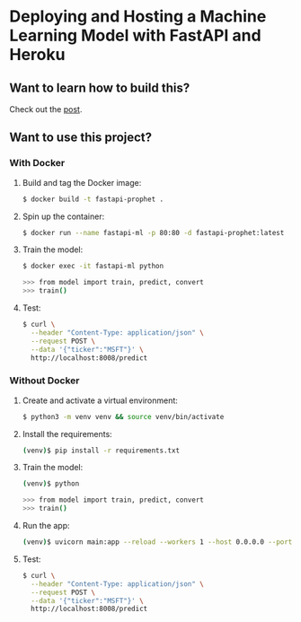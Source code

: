 # Deploying and Hosting a Machine Learning Model with FastAPI and Heroku

## Want to learn how to build this?

Check out the [post](https://testdriven.io/blog/fastapi-machine-learning).

## Want to use this project?

### With Docker

1. Build and tag the Docker image:

    ```sh
    $ docker build -t fastapi-prophet .
    ```

1. Spin up the container:

    ```sh
    $ docker run --name fastapi-ml -p 80:80 -d fastapi-prophet:latest
    ```

1. Train the model:

    ```sh
    $ docker exec -it fastapi-ml python

    >>> from model import train, predict, convert
    >>> train()
    ```

1. Test:

    ```sh
    $ curl \
      --header "Content-Type: application/json" \
      --request POST \
      --data '{"ticker":"MSFT"}' \
      http://localhost:8008/predict
    ```

### Without Docker

1. Create and activate a virtual environment:

    ```sh
    $ python3 -m venv venv && source venv/bin/activate
    ```

1. Install the requirements:

    ```sh
    (venv)$ pip install -r requirements.txt
    ```

1. Train the model:

    ```sh
    (venv)$ python

    >>> from model import train, predict, convert
    >>> train()
    ```

1. Run the app:

    ```sh
    (venv)$ uvicorn main:app --reload --workers 1 --host 0.0.0.0 --port 8008
    ```

1. Test:

    ```sh
    $ curl \
      --header "Content-Type: application/json" \
      --request POST \
      --data '{"ticker":"MSFT"}' \
      http://localhost:8008/predict
    ```
